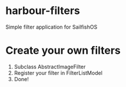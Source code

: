 harbour-filters
===============

Simple filter application for SailfishOS


Create your own filters
=======================

1. Subclass AbstractImageFilter
2. Register your filter in FilterListModel
3. Done!
